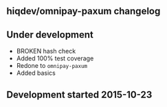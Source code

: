 hiqdev/omnipay-paxum changelog
------------------------------

## Under development

- BROKEN hash check
- Added 100% test coverage
- Redone to `omnipay-paxum`
- Added basics

## Development started 2015-10-23

